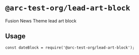 # `@arc-test-org/lead-art-block`

Fusion News Theme lead art block

## Usage

```
const dateBlock = require('@arc-test-org/lead-art-block');
```
